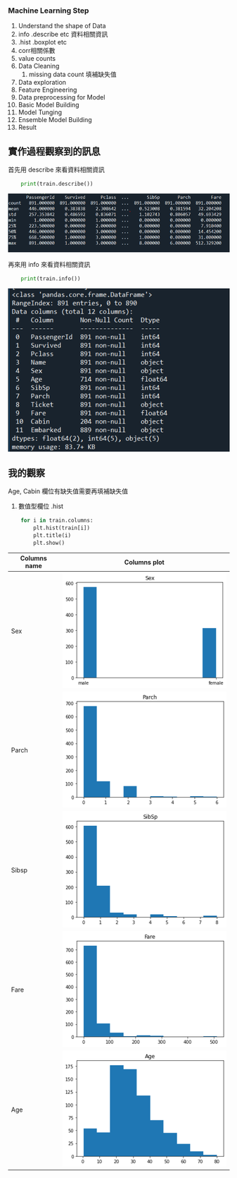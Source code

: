 ### Machine Learning Step

1. Understand the shape of Data
 1. info .describe etc 資料相關資訊
 1. .hist .boxplot etc 
 1. corr相關係數 
 1. value counts 
1. Data Cleaning
     1. missing data count 填補缺失值
1. Data exploration
1. Feature Engineering
1. Data preprocessing for Model
1. Basic Model Building
1. Model Tunging
1. Ensemble Model Building
1. Result
  
## 實作過程觀察到的訊息
首先用 describe 來看資料相關資訊
```python
    print(train.describe())
```
![image](https://github.com/winka/IMG/blob/main/tantic%20describe.PNG?raw=true)

再來用 info 來看資料相關資訊
```python
    print(train.info())
```
![image](https://github.com/winka/IMG/blob/main/tantic%20info.PNG?raw=true)

## 我的觀察

Age, Cabin 欄位有缺失值需要再填補缺失值  

 1. 數值型欄位 .hist   
```python
    for i in train.columns:
        plt.hist(train[i])
        plt.title(i)
        plt.show()
```

| Columns name  | Columns plot  |
| ------------- |:-------------:|
| Sex           | ![image](https://github.com/winka/IMG/blob/main/tantic%20plot%20sex.png?raw=true)          |
Parch      | ![image](https://github.com/winka/IMG/blob/main/tantic%20plot%20parch.png?raw=true)             |
| Sibsp           | ![image](https://github.com/winka/IMG/blob/main/tantic%20plot%20sibsp.png?raw=true)          |
|  Fare     | ![image](https://github.com/winka/IMG/blob/main/tantic%20plot%20fare.png?raw=true)            |
| Age      |![image](https://github.com/winka/IMG/blob/main/tantic%20plot%20age.png?raw=true)         
